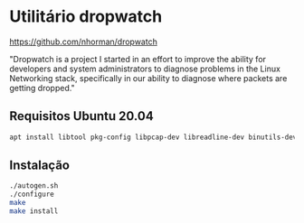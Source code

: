 # Utilitário dropwatch
https://github.com/nhorman/dropwatch

"Dropwatch is a project I started in an effort to improve the ability for developers and system administrators to diagnose problems in the Linux Networking stack, specifically in our ability to diagnose where packets are getting dropped."

## Requisitos Ubuntu 20.04
```bash
apt install libtool pkg-config libpcap-dev libreadline-dev binutils-dev libnl-3-dev libnl-genl-3-dev
```

## Instalação
```bash
./autogen.sh
./configure
make
make install
```

